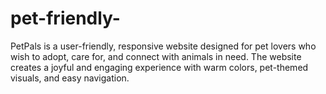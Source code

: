 # pet-friendly-
PetPals is a user-friendly, responsive website designed for pet lovers who wish to adopt, care for, and connect with animals in need. The website creates a joyful and engaging experience with warm colors, pet-themed visuals, and easy navigation.
